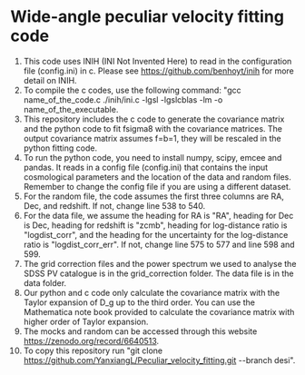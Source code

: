 # Wide-angle peculiar velocity fitting code
1. This code uses INIH (INI Not Invented Here) to read in the configuration file (config.ini) in c. Please see https://github.com/benhoyt/inih for more detail on INIH. <br />
2. To compile the c codes, use the following command: "gcc name_of_the_code.c ./inih/ini.c -lgsl -lgslcblas -lm -o name_of_the_executable. <br />
3. This repository includes the c code to generate the covariance matrix and the python code to fit fsigma8 with the covariance matrices. The output covariance matrix assumes f=b=1, they will be rescaled in the python fitting code. <br />
4. To run the python code, you need to install numpy, scipy, emcee and pandas. It reads in a config file (config.ini) that contains the input cosmological parameters and the location of the data and random files. Remember to change the config file if you are using a different dataset. <br />
5. For the random file, the code assumes the first three columns are RA, Dec, and redshift. If not, change line 538 to 540. <br />
6. For the data file, we assume the heading for RA is "RA", heading for Dec is Dec, heading for redshift is "zcmb", heading for log-distance ratio is "logdist_corr", and the heading for the uncertainty for the log-distance ratio is "logdist_corr_err". If not, change line 575 to 577 and line 598 and 599. <br />
7. The grid correction files and the power spectrum we used to analyse the SDSS PV catalogue is in the grid_correction folder. The data file is in the data folder.  <br />
8. Our python and c code only calculate the covariance matrix with the Taylor expansion of D_g up to the third order. You can use the Mathematica note book provided to calculate the covariance matrix with higher order of Taylor expansion. <br />
9. The mocks and random can be accessed through this website https://zenodo.org/record/6640513.
10. To copy this repository run "git clone https://github.com/YanxiangL/Peculiar_velocity_fitting.git --branch desi".

